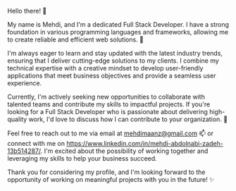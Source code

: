 Hello there! 👋

My name is Mehdi, and I'm a dedicated Full Stack Developer. I have a strong foundation in various programming languages and frameworks, allowing me to create reliable and efficient web solutions. 💼

I'm always eager to learn and stay updated with the latest industry trends, ensuring that I deliver cutting-edge solutions to my clients. I combine my technical expertise with a creative mindset to develop user-friendly applications that meet business objectives and provide a seamless user experience.

Currently, I'm actively seeking new opportunities to collaborate with talented teams and contribute my skills to impactful projects. If you're looking for a Full Stack Developer who is passionate about delivering high-quality work, I'd love to discuss how I can contribute to your organization. 💪

Feel free to reach out to me via email at mehdimaanz@gmail.com 📫 or connect with me on https://www.linkedin.com/in/mehdi-abdolnabi-zadeh-13b514287/. I'm excited about the possibility of working together and leveraging my skills to help your business succeed.

Thank you for considering my profile, and I'm looking forward to the opportunity of working on meaningful projects with you in the future! ✨
